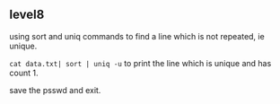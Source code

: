 ## **level8**

using sort and uniq commands to find a line which is not repeated, ie unique.

`cat data.txt| sort | uniq -u` to print the line which is unique and has count 1.

save the psswd and exit.
